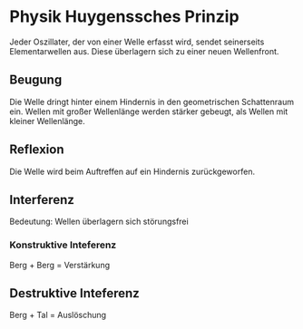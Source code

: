 # Physik Huygenssches Prinzip

Jeder Oszillater, der von einer Welle erfasst wird, sendet seinerseits Elementarwellen aus. Diese überlagern sich zu einer neuen Wellenfront.

## Beugung

Die Welle dringt hinter einem Hindernis in den geometrischen Schattenraum ein. Wellen mit großer Wellenlänge werden stärker gebeugt, als Wellen mit kleiner Wellenlänge.

## Reflexion

Die Welle wird beim Auftreffen auf ein Hindernis zurückgeworfen.

## Interferenz

Bedeutung: Wellen überlagern sich störungsfrei

### Konstruktive Inteferenz

Berg + Berg = Verstärkung

## Destruktive Inteferenz

Berg + Tal = Auslöschung